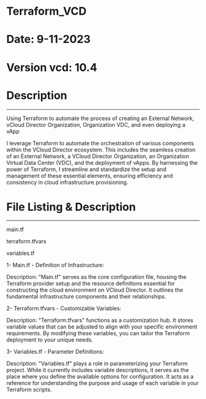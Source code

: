 # Terraform_VCD
# Date: 9-11-2023
# Version vcd: 10.4
# Description
-------------------------------------
Using Terraform to automate the process of creating an External Network, vCloud Director Organization, Organization VDC, and even deploying a vApp

I leverage Terraform to automate the orchestration of various components within the VCloud Director ecosystem. This includes the seamless creation of an External Network, a VCloud Director Organization, an Organization Virtual Data Center (VDC), and the deployment of vApps. By harnessing the power of Terraform, I streamline and standardize the setup and management of these essential elements, ensuring efficiency and consistency in cloud infrastructure provisioning.

# File Listing & Description
-------------------------------------
main.tf

terraform.tfvars

variables.tf

1- Main.tf - Definition of Infrastructure:

Description: "Main.tf" serves as the core configuration file, housing the Terraform provider setup and the resource definitions essential for constructing the cloud environment on VCloud Director. It outlines the fundamental infrastructure components and their relationships.

2- Terraform.tfvars - Customizable Variables:

Description: "Terraform.tfvars" functions as a customization hub. It stores variable values that can be adjusted to align with your specific environment requirements. By modifying these variables, you can tailor the Terraform deployment to your unique needs.

3- Variables.tf - Parameter Definitions:

Description: "Variables.tf" plays a role in parameterizing your Terraform project. While it currently includes variable descriptions, it serves as the place where you define the available options for configuration. It acts as a reference for understanding the purpose and usage of each variable in your Terraform scripts.
